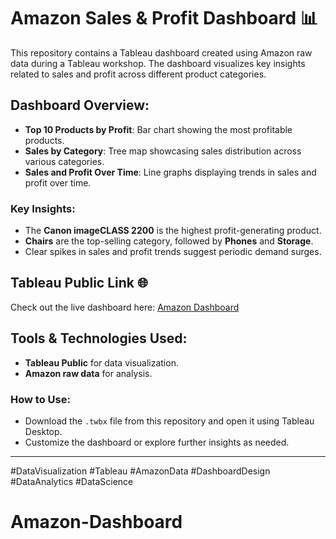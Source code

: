 # Amazon Sales & Profit Dashboard 📊

This repository contains a Tableau dashboard created using Amazon raw data during a Tableau workshop. The dashboard visualizes key insights related to sales and profit across different product categories.

## Dashboard Overview:
- **Top 10 Products by Profit**: Bar chart showing the most profitable products.
- **Sales by Category**: Tree map showcasing sales distribution across various categories.
- **Sales and Profit Over Time**: Line graphs displaying trends in sales and profit over time.

### Key Insights:
- The **Canon imageCLASS 2200** is the highest profit-generating product.
- **Chairs** are the top-selling category, followed by **Phones** and **Storage**.
- Clear spikes in sales and profit trends suggest periodic demand surges.

## Tableau Public Link 🌐
Check out the live dashboard here: [Amazon Dashboard](https://public.tableau.com/app/profile/suthishkumar.g/viz/AmazonDashoboard/Dashboard1?publish=yes)

## Tools & Technologies Used:
- **Tableau Public** for data visualization.
- **Amazon raw data** for analysis.

### How to Use:
- Download the `.twbx` file from this repository and open it using Tableau Desktop.
- Customize the dashboard or explore further insights as needed.

---

#DataVisualization #Tableau #AmazonData #DashboardDesign #DataAnalytics #DataScience
# Amazon-Dashboard
